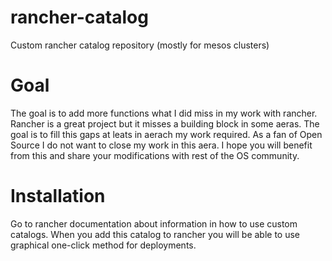 # rancher-catalog
Custom rancher catalog repository (mostly for mesos clusters)

# Goal

The goal is to add more functions what I did miss in my work with rancher. Rancher is a great project but it misses a building block in some aeras. The goal is to fill this gaps at leats in aerach my work required. As a fan of Open Source I do not want to close my work in this aera. I hope you will benefit from this and share your modifications with rest of the OS community.

# Installation

Go to rancher documentation about information in how to use custom catalogs. When you add this catalog to rancher you will be able to use graphical one-click method for deployments.
